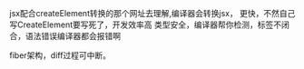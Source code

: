 jsx配合createElement转换的那个网址去理解,编译器会转换jsx，
更快，不然自己写CreateElement要写死了，开发效率高
类型安全，编译器帮你检测，标签不闭合，语法错误编译器都会报错啊

fiber架构，diff过程可中断。